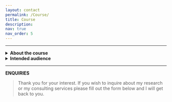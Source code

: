 ```yaml
---
layout: contact
permalink: /Course/
title: Course
description: 
nav: true
nav_order: 5
---
```


----

<details>
  <summary><b>About the course</b></summary>
  
  ### Heading
  1. Foo
  2. Bar
     * Baz
     * Qux

</details>

<details>
<summary><b>Intended audience</b></summary>

_Markdown is valid, but add empty lines to separate from the HTML tags._

  1. Foo
  2. Bar

</details>


----
**ENQUIRIES**

> Thank you for your interest. If you wish to inquire about my research or my consulting services please fill out the form below and I will get back to you.
